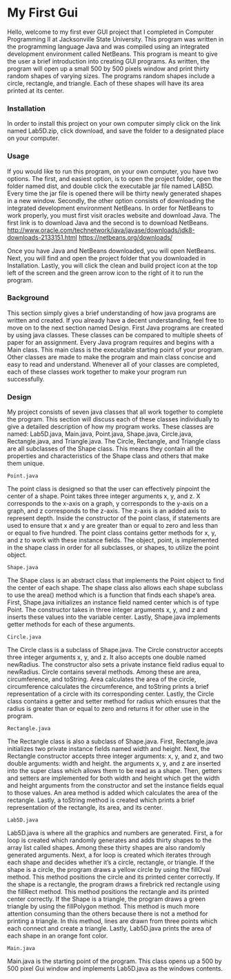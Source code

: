 # **My First Gui**

   Hello, welcome to my first ever GUI project that I completed in Computer Programming II at Jacksonville State University. This program was written in the programming language Java and was compiled using an integrated development environment called NetBeans. This program is meant to give the user a brief introduction into creating GUI programs. As written, the program will open up a small 500 by 500 pixels window and print thirty random shapes of varying sizes. The programs random shapes include a circle, rectangle, and triangle. Each of these shapes will have its area printed at its center.

### **Installation**

  In order to install this project on your own computer simply click on the link named Lab5D.zip, click download, and save the folder to a designated place on your computer.

### **Usage**

  If you would like to run this program, on your own computer, you have two options. The first, and easiest option, is to open the project folder, open the folder named dist, and double click the executable jar file named LAB5D. Every time the jar file is opened there will be thirty newly generated shapes in a new window. Secondly, the other option consists of downloading the integrated development environment NetBeans. In order for NetBeans to work properly, you must first visit oracles website and download Java. The first link is to download Java and the second is to download NetBeans. 
http://www.oracle.com/technetwork/java/javase/downloads/jdk8-downloads-2133151.html
https://netbeans.org/downloads/

  Once you have Java and NetBeans downloaded, you will open NetBeans. Next, you will find and open the project folder that you downloaded in Installation. Lastly, you will click the clean and build project icon at the top left of the screen and the green arrow icon to the right of it to run the program.

### **Background**

  This section simply gives a brief understanding of how java programs are written and created. If you already have a decent understanding, feel free to move on to the next section named Design. First Java programs are created by using java classes. These classes can be compared to multiple sheets of paper for an assignment. Every Java program requires and begins with a Main class. This main class is the executable starting point of your program. Other classes are made to make the program and main class concise and easy to read and understand. Whenever all of your classes are completed, each of these classes work together to make your program run successfully. 

### **Design**

  My project consists of seven java classes that all work together to complete the program. This section will discuss each of these classes individually to give a detailed description of how my program works. These classes are named: Lab5D.java, Main.java, Point.java, Shape.java, Circle.java, Rectangle.java, and Triangle.java. The Circle, Rectangle, and Triangle class are all subclasses of the Shape class. This means they contain all the properties and characteristics of the Shape class and others that make them unique. 

	Point.java
  
  The point class is designed so that the user can effectively pinpoint the center of a shape. Point takes three integer arguments x, y, and z. X corresponds to the x-axis on a graph, y corresponds to the y-axis on a graph, and z corresponds to the z-axis. The z-axis is an added axis to represent depth. Inside the constructor of the point class, if statements are used to ensure that x and y are greater than or equal to zero and less than or equal to five hundred. The point class contains getter methods for x, y, and z to work with these instance fields. The object, point, is implemented in the shape class in order for all subclasses, or shapes, to utilize the point object.

	Shape.java
  
  The Shape class is an abstract class that implements the Point object to find the center of each shape. The shape class also allows each shape subclass to use the area() method which is a function that finds each shape’s area. First, Shape.java initializes an instance field named center which is of type Point. The constructor takes in three integer arguments x, y, and z and inserts these values into the variable center. Lastly, Shape.java implements getter methods for each of these arguments.

	Circle.java
  
  The Circle class is a subclass of Shape.java. The Circle constructor accepts three integer arguments x, y, and z. It also accepts one double named newRadius. The constructor also sets a private instance field radius equal to newRadius. Circle contains several methods. Among these are area, circumference, and toString. Area calculates the area of the circle, circumference calculates the circumference, and toString prints a brief representation of a circle with its corresponding center. Lastly, the Circle class contains a getter and setter method for radius which ensures that the radius is greater than or equal to zero and returns it for other use in the program.

	Rectangle.java
  
  The Rectangle class is also a subclass of Shape.java. First, Rectangle.java initializes two private instance fields named width and height. Next, the Rectangle constructor accepts three integer arguments: x, y, and z, and two double arguments: width and height. the arguments x, y, and z are inserted into the super class which allows them to be read as a shape. Then, getters and setters are implemented for both width and height which get the width and height arguments from the constructor and set the instance fields equal to those values. An area method is added which calculates the area of the rectangle. Lastly, a toString method is created which prints a brief representation of the rectangle, its area, and its center.

	Lab5D.java
  
  Lab5D.java is where all the graphics and numbers are generated. First, a for loop is created which randomly generates and adds thirty shapes to the array list called shapes. Among these thirty shapes are also randomly generated arguments. Next, a for loop is created which iterates through each shape and decides whether it’s a circle, rectangle, or triangle. If the shape is a circle, the program draws a yellow circle by using the fillOval method. This method positions the circle and its printed center correctly. If the shape is a rectangle, the program draws a firebrick red rectangle using the fillRect method. This method positions the rectangle and its printed center correctly. If the Shape is a triangle, the program draws a green triangle by using the fillPolygon method. This method is much more attention consuming than the others because there is not a method for printing a triangle. In this method, lines are drawn from three points which each connect and create a triangle. Lastly, Lab5D.java prints the area of each shape in an orange font color. 

	Main.java
  
  Main.java is the starting point of the program. This class opens up a 500 by 500 pixel Gui window and implements Lab5D.java as the windows contents.
